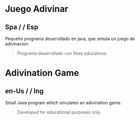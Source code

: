 
# Juego Adivinar

## Spa / / Esp

Pequeño programa desarrollado en java, que simula un juego de adivinacion.

> Programa desarrollado con fines educativos.

# Adivination Game

## en-Us / / Ing

Small Java program which simulates an adivination game.

> Developed for educational purposes only.
